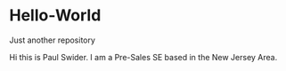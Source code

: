 # Hello-World
Just another repository 

Hi this is Paul Swider.
I am a Pre-Sales SE based in the New Jersey Area.
